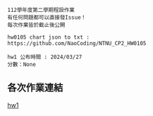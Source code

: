 ```
112學年度第二學期程設作業
有任何問題都可以直接發Issue！
每次作業皆於截止後公開

hw0105 chart json to txt : https://github.com/NaoCoding/NTNU_CP2_HW0105
```
```
hw1 公布時間 : 2024/03/27
分數：None 
```

## 各次作業連結

[hw1](https://drive.google.com/file/d/1Wdv4nLaoXsXFZX17OleQpllvq5ii_n08/view)
